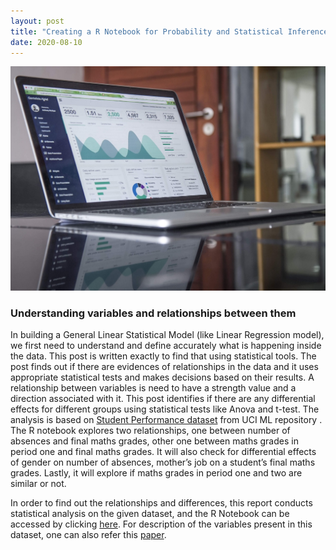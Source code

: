 ```yaml
---
layout: post
title: "Creating a R Notebook for Probability and Statistical Inference"
date: 2020-08-10
---
```

![](/images/carlos-muza-hpjSkU2UYSU-unsplash.jpg)

### Understanding variables and relationships between them
In building a General Linear Statistical Model (like Linear Regression model), we first need to understand and define accurately what is happening inside the data. 
This post is written exactly to find that using statistical tools. The post finds out if there are evidences of relationships in the data and it uses appropriate statistical tests and makes decisions based on their results. 
A relationship between variables is need to have a strength value and a direction associated with it. This post identifies if there are any differential effects for different groups using statistical tests like Anova and t-test.
The analysis is based on [Student Performance dataset](https://archive.ics.uci.edu/ml/datasets/student+performance) from UCI ML repository . The R notebook explores two relationships, one between number of absences and final maths grades, other one between maths grades in period one and final maths grades. It will also check for differential effects of gender on number of absences, mother’s job on a student’s final maths grades. Lastly, it will explore if maths grades in period one and two are similar or not.

In order to find out the relationships and differences, this report conducts statistical analysis on the given dataset, and the R Notebook can be accessed by clicking [here](https://github.com/yvrjsharma/R/blob/master/stats.md). For description of the variables present in this dataset, one can also refer this [paper](https://repositorium.sdum.uminho.pt/bitstream/1822/8024/1/student.pdf).
